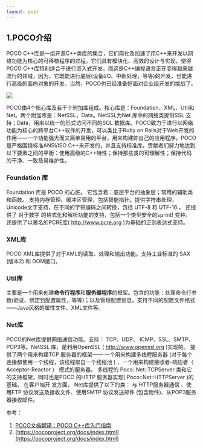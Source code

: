 ```yaml
---
layout: post
---
```


## 1.POCO介绍

POCO C++库是一组开源C++类库的集合，它们简化及加速了用C++来开发以网络功能为核心的可移植程序的过程。它们具有模块化、高效的设计与实现，使得POCO C++库特别适合于进行嵌入式开发。而这是C++编程语言正在变得越来越流行的领域，因为，它既能进行底层(设备I/O、中断处理，等等)的开发，也能进行高级的面向对象的开发。当然，POCO也已经准备好面对企业级开发的挑战了。

![](https://pocoproject.org/docs/images/poco.png)

POCO由4个核心库及若干个附加库组成。核心库是：Foundation、XML、Util和Net。两个附加库是：NetSSL，Data。NetSSL为Net 库中的网络类提供SSL 支持；Data，用来以统一的形式访问不同的SQL 数据库。POCO致力于进行以网络功能为核心的跨平台C++软件的开发，可以类比于Ruby on Rails对于Web开发的作用——一个功能强大而又简单易用的平台，用来构建妳自己的应用程序。POCO是严格围绕标准ANSI/ISO C++来开发的，并且支持标准库。贡献者们努力地达到以下要素之间的平衡：使用高级的C++特性；保持那些类的可理解性；保持代码的干净、一致及易维护性。

### Foundation 库
Foundation 库是 POCO 的心脏。 它包含着：底层平台的抽象层；常用的辅助类和函数。 支持内存管理、缓冲区管理，包括智能指针。提供字符串处理，Unicode文字支持，在不同的字符编码之间转换，包括 UTF-8 和 UTF-16 。 还提供了 对于数字 的格式化和解析功能的支持，包括一个类型安全的sprintf 变种。 还提供了以著名的PCRE库( http://www.pcre.org )为基础的正则表达式支持。

### XML库
POCO XML库提供了对于XML的读取、处理和输出功能。支持工业标准的 SAX (版本2) 和 DOM接口。

### Util库
主要是一个用来创建**命令行程序**和**服务器程序**的框架。包含的功能：处理命令行参数(验证、绑定到配置属性，等等)；以及管理配置信息。支持不同的配置文件格式——Java风格的属性文件、XML文件等。

### Net库
POCO的Net库提供网络通信功能。支持： TCP、UDP、 ICMP、SSL、SMTP、POP3等。NetSSL 库，是利用OpenSSL ( http://www.openssl.org )实现的。 提供了两个用来构建TCP 服务器的框架—— 一个用来构建多线程服务器 (对于每个连接都使用一个线程，该线程取自一个线程池 ) ，一个用来构建接收者-响应者（ Acceptor-Reactor ） 模式的服务器。 多线程的 Poco::Net::TCPServer 类和它的支持框架，同时也是POCO 的HTTP 服务器实现( Poco::Net::HTTPServer )的基础。 在客户端开 发方面， Net库提供了以下的类： 与 HTTP服务器通信 、使用FTP 协议发送及接收文件、使用SMTP 协议发送邮件 (包含附件)、从POP3服务器接收邮件。

参考：

1. [POCO文档翻译：POCO C++库入门指南](https://www.cnblogs.com/findumars/p/7639093.html)
2. [https://pocoproject.org/docs/index.html](https://pocoproject.org/docs/index.html)




